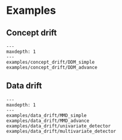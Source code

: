 # Examples

## Concept drift

```{toctree}
---
maxdepth: 1
---
examples/concept_drift/DDM_simple
examples/concept_drift/DDM_advance
```

## Data drift

```{toctree}
---
maxdepth: 1
---
examples/data_drift/MMD_simple
examples/data_drift/MMD_advance
examples/data_drift/univariate_detector
examples/data_drift/multivariate_detector
```
